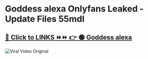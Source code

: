 
 # Goddess alexa Onlyfans Leaked - Update Files 55mdl

## <h2><a href="https://clipsfans.com/Goddess_alexa&ref=git">🔗 Click to LINKS ⏩⏩ 👉 🟢 Goddess alexa </a></h2>

<a href="https://clipsfans.com/Goddess_alexa&ref=git" rel="nofollow" data-target="animated-image.originalLink"><img src="https://i.ibb.co.com/xMMVF88/686577567.gif" alt="Viral Video Original" style="max-width: 100%; display: inline-block;" data-target="animated-image.originalImage"></a>

